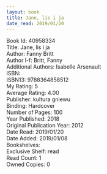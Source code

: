 ```yaml
---
layout: book
title: Jane, lis i ja
date_read: 2019/01/20
---
```


Book Id: 40958334<br />
Title: Jane, lis i ja<br />
Author: Fanny Britt<br />
Author l-f: Britt, Fanny<br />
Additional Authors: Isabelle Arsenault<br />
ISBN: <br />
ISBN13: 9788364858512<br />
My Rating: 5<br />
Average Rating: 4.00<br />
Publisher: kultura gniewu<br />
Binding: Hardcover<br />
Number of Pages: 100<br />
Year Published: 2018<br />
Original Publication Year: 2012<br />
Date Read: 2019/01/20<br />
Date Added: 2019/01/08<br />
Bookshelves: <br />
Exclusive Shelf: read<br />
Read Count: 1<br />
Owned Copies: 0<br />

